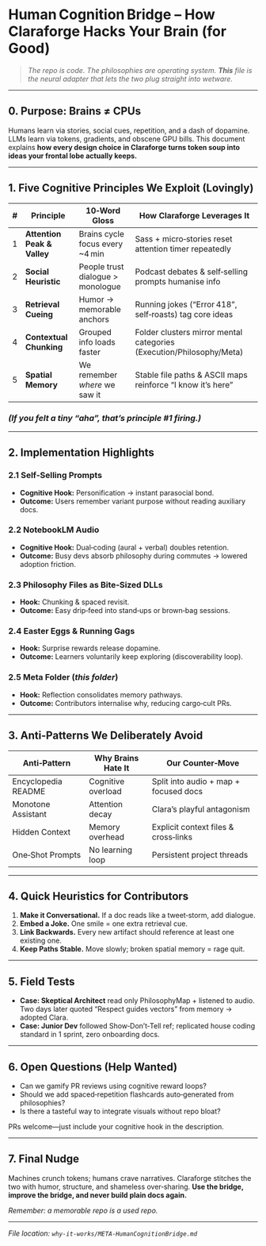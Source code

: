 # Human Cognition Bridge – How Claraforge Hacks Your Brain (for Good)

> *The repo is code.  The philosophies are operating system.  **This** file is the neural adapter that lets the two plug straight into wetware.*

---

## 0. Purpose: Brains ≠ CPUs

Humans learn via stories, social cues, repetition, and a dash of dopamine.  LLMs learn via tokens, gradients, and obscene GPU bills.  This document explains **how every design choice in Claraforge turns token soup into ideas your frontal lobe actually keeps.**

---

## 1. Five Cognitive Principles We Exploit (Lovingly)

| # | Principle                   | 10‑Word Gloss                     | How Claraforge Leverages It                                          |
| - | --------------------------- | --------------------------------- | -------------------------------------------------------------------- |
| 1 | **Attention Peak & Valley** | Brains cycle focus every \~4 min  | Sass + micro‑stories reset attention timer repeatedly                |
| 2 | **Social Heuristic**        | People trust dialogue > monologue | Podcast debates & self‑selling prompts humanise info                 |
| 3 | **Retrieval Cueing**        | Humor → memorable anchors         | Running jokes (“Error 418”, self‑roasts) tag core ideas              |
| 4 | **Contextual Chunking**     | Grouped info loads faster         | Folder clusters mirror mental categories (Execution/Philosophy/Meta) |
| 5 | **Spatial Memory**          | We remember *where* we saw it     | Stable file paths & ASCII maps reinforce “I know it’s here”          |

### *(If you felt a tiny “aha”, that’s principle #1 firing.)*

---

## 2. Implementation Highlights

### 2.1 Self‑Selling Prompts

* **Cognitive Hook:** Personification → instant parasocial bond.
* **Outcome:** Users remember variant purpose without reading auxiliary docs.

### 2.2 NotebookLM Audio

* **Cognitive Hook:** Dual‑coding (aural + verbal) doubles retention.
* **Outcome:** Busy devs absorb philosophy during commutes → lowered adoption friction.

### 2.3 Philosophy Files as Bite‑Sized DLLs

* **Hook:** Chunking & spaced revisit.
* **Outcome:** Easy drip‑feed into stand‑ups or brown‑bag sessions.

### 2.4 Easter Eggs & Running Gags

* **Hook:** Surprise rewards release dopamine.
* **Outcome:** Learners voluntarily keep exploring (discoverability loop).

### 2.5 Meta Folder (*this folder*)

* **Hook:** Reflection consolidates memory pathways.
* **Outcome:** Contributors internalise why, reducing cargo‑cult PRs.

---

## 3. Anti‑Patterns We Deliberately Avoid

| Anti‑Pattern        | Why Brains Hate It | Our Counter‑Move                      |
| ------------------- | ------------------ | ------------------------------------- |
| Encyclopedia README | Cognitive overload | Split into audio + map + focused docs |
| Monotone Assistant  | Attention decay    | Clara’s playful antagonism            |
| Hidden Context      | Memory overhead    | Explicit context files & cross‑links  |
| One‑Shot Prompts    | No learning loop   | Persistent project threads            |

---

## 4. Quick Heuristics for Contributors

1. **Make it Conversational.** If a doc reads like a tweet‑storm, add dialogue.
2. **Embed a Joke.** One smile = one extra retrieval cue.
3. **Link Backwards.** Every new artifact should reference at least one existing one.
4. **Keep Paths Stable.** Move slowly; broken spatial memory = rage quit.

---

## 5. Field Tests

* **Case: Skeptical Architect** read only PhilosophyMap + listened to audio.  Two days later quoted “Respect guides vectors” from memory → adopted Clara.
* **Case: Junior Dev** followed Show‑Don’t‑Tell ref; replicated house coding standard in 1 sprint, zero onboarding docs.

---

## 6. Open Questions (Help Wanted)

* Can we gamify PR reviews using cognitive reward loops?
* Should we add spaced‑repetition flashcards auto‑generated from philosophies?
* Is there a tasteful way to integrate visuals without repo bloat?

PRs welcome—just include your cognitive hook in the description.

---

## 7. Final Nudge

Machines crunch tokens; humans crave narratives.  Claraforge stitches the two with humor, structure, and shameless over‑sharing.  **Use the bridge, improve the bridge, and never build plain docs again.**

*Remember: a memorable repo is a used repo.*

---

*File location: `why-it-works/META-HumanCognitionBridge.md`*
